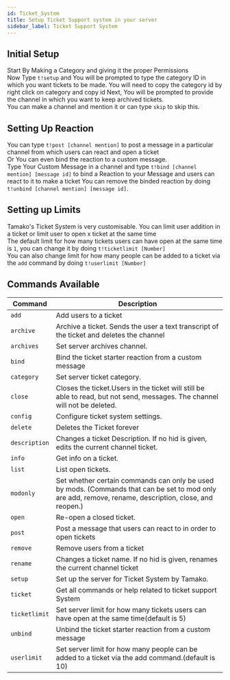 ```yaml
---
id: Ticket_System
title: Setup Ticket Support system in your server
sidebar_label: Ticket Support System
---
```


## Initial Setup

Start By Making a Category and giving it the proper Permissions<br>
Now Type `t!setup` and You will be prompted to type the category ID in which you want tickets to be made.
You will need to copy the category id by right click on category and copy id
Next, You will be prompted to provide the channel in which you want to keep archived tickets.<br>
You can make a channel and mention it or can type `skip` to skip this.<br>


## Setting Up Reaction

You can type `t!post [channel mention]` to post a message in a particular channel from which users can react and open a ticket<br>
Or You can even bind the reaction to a custom message.<br>
Type Your Custom Message in a channel and type `t!bind [channel mention] [message id]` to bind a Reaction to your Message and users can react to it to make a ticket
You can remove the binded reaction by doing `t!unbind [channel mention] [message id]`.

## Setting up Limits

Tamako's Ticket System is very customisable. You can limit user addition in a ticket or limit user to open x ticket at the same time<br>
The default limit for how many tickets users can have open at the same time is `1`, you can change it by doing `t!ticketlimit [Number]` <br>
You can also change limit for how many people can be added to a ticket via the `add` command by doing `t!userlimit [Number]`<br>

## Commands Available

| Command | Description |
| ------- | ----------- |
| ``add`` | Add users to a ticket
| ``archive`` | Archive a ticket. Sends the user a text transcript of the ticket and deletes the channel
| ``archives`` | Set server archives channel.
| ``bind`` | Bind the ticket starter reaction from a custom message
| ``category`` | Set server ticket category.
| ``close`` | Closes the ticket.Users in the ticket will still be able to read, but not send, messages. The channel will not be deleted.
| ``config`` | Configure ticket system settings.
| ``delete`` | Deletes the Ticket forever
| ``description`` | Changes a ticket Description. If no hid is given, edits the current channel ticket.
| ``info`` | Get info on a ticket.
| ``list`` | List open tickets.
| ``modonly`` | Set whether certain commands can only be used by mods. (Commands that can be set to mod only are add, remove, rename, description, close, and reopen.)
| ``open`` | Re-open a closed ticket.
| ``post`` | Post a message that users can react to in order to open tickets
| ``remove`` | Remove users from a ticket
| ``rename`` | Changes a ticket name. If no hid is given, renames the current channel ticket
| ``setup`` | Set up the server for Ticket System by Tamako.
| ``ticket`` | Get all commands or help related to ticket support System
| ``ticketlimit`` | Set server limit for how many tickets users can have open at the same time(default is 5)
| ``unbind`` | Unbind the ticket starter reaction from a custom message
| ``userlimit`` | Set server limit for how many people can be added to a ticket via the add command.(default is 10)
